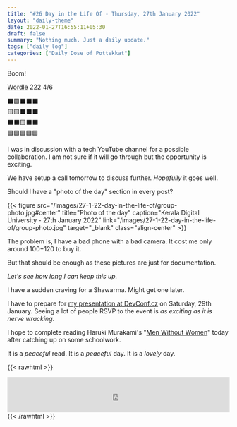 ```yaml
---
title: "#26 Day in the Life Of - Thursday, 27th January 2022"
layout: "daily-theme"
date: 2022-01-27T16:55:11+05:30
draft: false
summary: "Nothing much. Just a daily update."
tags: ["daily log"]
categories: ["Daily Dose of Pottekkat"]
---
```


Boom!

[Wordle](https://www.powerlanguage.co.uk/wordle/) 222 4/6

⬛🟩⬛⬛⬛\
🟨🟨⬛⬛⬛\
⬛⬛🟨⬛⬛\
🟩🟩🟩🟩🟩

I was in discussion with a tech YouTube channel for a possible collaboration. I am not sure if it will go through but the opportunity is exciting.

We have setup a call tomorrow to discuss further. _Hopefully_ it goes well.

Should I have a "photo of the day" section in every post?

{{< figure src="/images/27-1-22-day-in-the-life-of/group-photo.jpg#center" title="Photo of the day" caption="Kerala Digital University - 27th January 2022" link="/images/27-1-22-day-in-the-life-of/group-photo.jpg" target="_blank" class="align-center" >}}

The problem is, I have a bad phone with a bad camera. It cost me only around $100-$120 to buy it.

But that should be enough as these pictures are just for documentation.

_Let's see how long I can keep this up._

I have a sudden craving for a Shawarma. Might get one later.

I have to prepare for [my presentation at DevConf.cz](https://sched.co/siKF) on Saturday, 29th January. Seeing a lot of people RSVP to the event is _as exciting as it is nerve wracking_.

I hope to complete reading Haruki Murakami's "[Men Without Women](https://www.goodreads.com/book/show/33652490-men-without-women)" today after catching up on some schoolwork.

It is a _peaceful_ read. It is a _peaceful_ day. It is a _lovely_ day.

{{< rawhtml >}}
<iframe src="https://open.spotify.com/embed/track/0bRXwKfigvpKZUurwqAlEh?utm_source=generator&theme=0" width="100%" height="80" frameBorder="0" allowfullscreen="" allow="autoplay; clipboard-write; encrypted-media; fullscreen; picture-in-picture"></iframe>
{{< /rawhtml >}}
